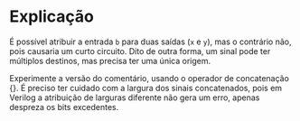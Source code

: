 # Explicação

É possível atribuir a entrada `b` para duas saídas (`x` e `y`), mas o contrário não, pois causaria um curto circuito. Dito de outra forma, um sinal pode ter múltiplos destinos, mas precisa ter uma única origem. 

Experimente a versão do comentário, usando o operador de concatenação {}. É preciso ter cuidado com a largura dos sinais concatenados, pois em Verilog a atribuição de larguras diferente não gera um erro, apenas despreza os bits excedentes. 


